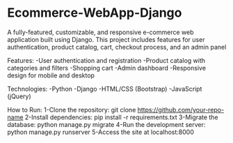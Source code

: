 # Ecommerce-WebApp-Django
A fully-featured, customizable, and responsive e-commerce web application built using Django. This project includes features for user authentication, product catalog, cart, checkout process, and an admin panel 

Features:
-User authentication and registration
-Product catalog with categories and filters
-Shopping cart
-Admin dashboard
-Responsive design for mobile and desktop

Technologies:
-Python
-Django
-HTML/CSS (Bootstrap)
-JavaScript (jQuery)

How to Run:
1-Clone the repository: git clone https://github.com/your-repo-name
2-Install dependencies: pip install -r requirements.txt
3-Migrate the database: python manage.py migrate
4-Run the development server: python manage.py runserver
5-Access the site at localhost:8000

